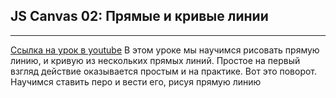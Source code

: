 ##  JS Canvas 02: Прямые и кривые линии  ##
---
[Ссылка на урок в youtube](https://www.youtube.com/watch?v=2eVhVhj6Szc)
В этом уроке мы научимся рисовать прямую линию, и кривую из нескольких прямых линий. Простое на первый взгляд действие оказывается простым и на практике. Вот это поворот. Научимся ставить перо и вести его, рисуя прямую линию
